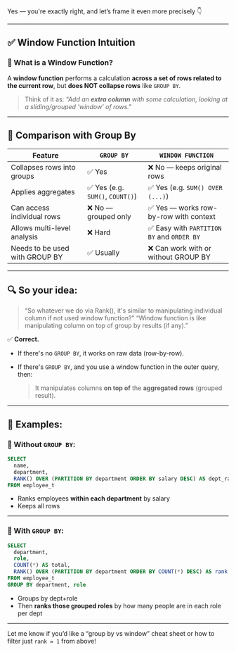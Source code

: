 Yes — you're exactly right, and let’s frame it even more precisely 👇

---

## ✅ Window Function Intuition

### 🔸 What is a Window Function?

A **window function** performs a calculation **across a set of rows related to the current row**, but **does NOT collapse rows** like `GROUP BY`.

> Think of it as:
> *"Add an **extra column** with some calculation, looking at a sliding/grouped 'window' of rows."*

---

## 🔄 Comparison with Group By

| Feature                        | `GROUP BY`                      | `WINDOW FUNCTION`                         |
| ------------------------------ | ------------------------------- | ----------------------------------------- |
| Collapses rows into groups     | ✅ Yes                           | ❌ No — keeps original rows                |
| Applies aggregates             | ✅ Yes (e.g. `SUM()`, `COUNT()`) | ✅ Yes (e.g. `SUM() OVER (...)`)           |
| Can access individual rows     | ❌ No — grouped only             | ✅ Yes — works row-by-row with context     |
| Allows multi-level analysis    | ❌ Hard                          | ✅ Easy with `PARTITION BY` and `ORDER BY` |
| Needs to be used with GROUP BY | ✅ Usually                       | ❌ Can work with or without GROUP BY       |

---

## 🔍 So your idea:

> “So whatever we do via Rank(), it's similar to manipulating individual column if not used window function?”
> “Window function is like manipulating column on top of group by results (if any).”

✅ **Correct.**

* If there's no `GROUP BY`, it works on raw data (row-by-row).
* If there's `GROUP BY`, and you use a window function in the outer query, then:

  > It manipulates columns **on top of** the **aggregated rows** (grouped result).

---

## 🔁 Examples:

### 📌 Without `GROUP BY`:

```sql
SELECT
  name,
  department,
  RANK() OVER (PARTITION BY department ORDER BY salary DESC) AS dept_rank
FROM employee_t
```

* Ranks employees **within each department** by salary
* Keeps all rows

---

### 📌 With `GROUP BY`:

```sql
SELECT
  department,
  role,
  COUNT(*) AS total,
  RANK() OVER (PARTITION BY department ORDER BY COUNT(*) DESC) AS rank
FROM employee_t
GROUP BY department, role
```

* Groups by dept+role
* Then **ranks those grouped roles** by how many people are in each role per dept

---

Let me know if you’d like a “group by vs window” cheat sheet or how to filter just `rank = 1` from above!
